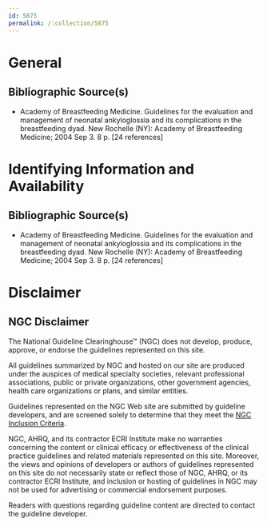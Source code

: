 ```yaml
---
id: 5875
permalink: /:collection/5875
---
```


# General

## Bibliographic Source(s)

- Academy of Breastfeeding Medicine. Guidelines for the evaluation and management of neonatal ankyloglossia and its complications in the breastfeeding dyad. New Rochelle (NY): Academy of Breastfeeding Medicine; 2004 Sep 3. 8 p. [24 references]

# Identifying Information and Availability

## Bibliographic Source(s)

- Academy of Breastfeeding Medicine. Guidelines for the evaluation and management of neonatal ankyloglossia and its complications in the breastfeeding dyad. New Rochelle (NY): Academy of Breastfeeding Medicine; 2004 Sep 3. 8 p. [24 references]

# Disclaimer

## NGC Disclaimer

The National Guideline Clearinghouse™ (NGC) does not develop, produce, approve, or endorse the guidelines represented on this site.

All guidelines summarized by NGC and hosted on our site are produced under the auspices of medical specialty societies, relevant professional associations, public or private organizations, other government agencies, health care organizations or plans, and similar entities.

Guidelines represented on the NGC Web site are submitted by guideline developers, and are screened solely to determine that they meet the [NGC Inclusion Criteria](/help-and-about/summaries/inclusion-criteria).

NGC, AHRQ, and its contractor ECRI Institute make no warranties concerning the content or clinical efficacy or effectiveness of the clinical practice guidelines and related materials represented on this site. Moreover, the views and opinions of developers or authors of guidelines represented on this site do not necessarily state or reflect those of NGC, AHRQ, or its contractor ECRI Institute, and inclusion or hosting of guidelines in NGC may not be used for advertising or commercial endorsement purposes.

Readers with questions regarding guideline content are directed to contact the guideline developer.

